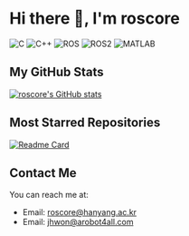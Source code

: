 # Hi there 👋, I'm roscore

![C](https://img.shields.io/badge/-C-A8B9CC?style=flat-square&logo=c)
![C++](https://img.shields.io/badge/-C++-00599C?style=flat-square&logo=c)
![ROS](https://img.shields.io/badge/-ROS-22314E?style=flat-square&logo=ros)
![ROS2](https://img.shields.io/badge/-ROS2-22314E?style=flat-square&logo=ros)
![MATLAB](https://img.shields.io/badge/-MATLAB-0076A8?style=flat-square&logo=Mathworks)

## My GitHub Stats

[![roscore's GitHub stats](https://github-readme-stats.vercel.app/api?username=roscore&show_icons=true&theme=radical)](https://github.com/roscore/github-readme-statsprivate=true)

## Most Starred Repositories

[![Readme Card](https://github-readme-stats.vercel.app/api/pin/?username=roscore&repo=epos4_6dof)](https://github.com/roscore/epos4_6dof)

## Contact Me

You can reach me at:

- Email: roscore@hanyang.ac.kr
- Email: jhwon@arobot4all.com
